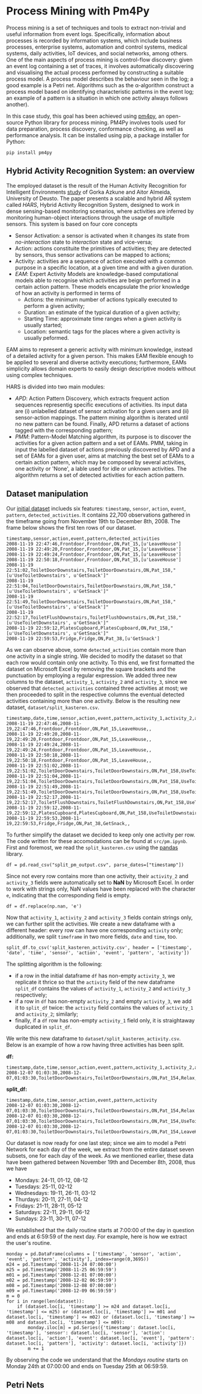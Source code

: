 # Process Mining with Pm4Py
Process mining is a set of techniques and tools to extract non-trivial and useful information from event logs. Specifically, information about processes is recorded by information systems, which include business processes, enterprise systems, automation and control systems, medical systems, daily activities, IoT devices, and social networks, among others.
One of the main aspects of process mining is control-flow discovery: given an event log containing a set of traces, it involves automatically discovering and visualising the actual process performed by constructing a suitable process model. A process model describes the behaviour seen in the log; a good example is a Petri net. 
Algorithms such as the α-algorithm construct a process model based on identifying characteristic patterns in the event log; an example of a pattern is a situation in which one activity always follows another).

In this case study, this goal has been achieved using [pm4py](https://pm4py.fit.fraunhofer.de/), an open-source Python library for process mining. PM4Py involves tools used for data preparation, process discovery, conformance checking, as well as performance analysis.
It can be installed using pip, a package installer for Python:
```
pip install pm4py
```

## Hybrid Activity Recognition System: an overview
The employed dataset is the result of the Human Activity Recognition for Intelligent Environments [study](https://ieeexplore.ieee.org/stamp/stamp.jsp?tp=&arnumber=8423051) of Gorka Azkune and Aitor Almeida, University of Deusto. The paper presents a scalable and hybrid AR system called *HARS*, Hybrid Activity Recognition System, designed to work in dense sensing-based monitoring scenarios, where activities are inferred by monitoring human-object interactions through the usage of multiple sensors. This system is based on four core concepts
 - Sensor Activation: a sensor is activated when it changes its state from *no-interaction* state to *interaction* state and vice-versa; 
 - Action: actions constituite the primitives of activities; they are detected by sensors, thus sensor activations can be mapped to actions;
 - Activity: activities are a sequence of action executed with a common purpose in a specific location, at a given time and with a given duration.
 - *EAM*: Expert Activity Models are knowledge-based computational models able to recognise which activities are beign performed in a certain action pattern. These models encapsulate the prior knowledge of how an activity is performed in terms of 
    - Actions: the minimum number of actions typically executed to perform a given activity;
    - Duration: an estimate of the typical duration of a given activity;
    - Starting Time: approximate time ranges when a given activity is usually started;
    - Location: semantic tags for the places where a given activity is usually peformed.

EAM aims to represent a generic activity with minimum knowledge, instead of a detailed activity for a given person. This makes EAM flexible enough to be applied to several and diverse activity executions; furthermore, EAMs simplicity allows domain experts to easily design descriptive models without using complex techniques.

HARS is divided into two main modules:
 - *APD*: Action Pattern Discovery, which extracts frequent action sequences representig specific executions of activities. Its input data are (i) unlabelled dataset of sensor activation for a given users and (ii) sensor-action mappings. The pattern mining algorithm is iterated until no new pattern can be found. Finally, APD returns a dataset of actions tagged with the corresponding pattern;
 - *PMM*: Pattern-Model Matching algorithm, its purpose is to discover the activities for a given action pattern and a set of EAMs. PMM, taking in input the labelled dataset of actions previously discovered by APD and a set of EAMs for a given user, aims at matching the best set of EAMs to a certain action pattern, which may be composed by several activities, one activity or 'None', a lable used for idle or unknown activities. The algorithm returns a set of detected activities for each action pattern.

## Dataset manipulation
Our [initial dataset](https://github.com/aitoralmeida/c4a_activity_recognition/blob/master/experiments/kasterenC_dataset/pm_output.csv) inclueds six features: ```timestamp```, ```sensor```, ```action```, ```event```, ```pattern```, ```detected_activities```. It contains 22,700 observations gathered in the timeframe going from November 19th to December 8th, 2008. The frame below shows the first ten rows of our dataset. 
```
timestamp,sensor,action,event,pattern,detected_activities
2008-11-19 22:47:46,Frontdoor,Frontdoor,ON,Pat_15,[u'LeaveHouse']
2008-11-19 22:49:20,Frontdoor,Frontdoor,ON,Pat_15,[u'LeaveHouse']
2008-11-19 22:49:24,Frontdoor,Frontdoor,ON,Pat_15,[u'LeaveHouse']
2008-11-19 22:50:18,Frontdoor,Frontdoor,ON,Pat_15,[u'LeaveHouse']
2008-11-19 22:51:02,ToiletDoorDownstairs,ToiletDoorDownstairs,ON,Pat_158,"[u'UseToiletDownstairs', u'GetSnack']"
2008-11-19 22:51:04,ToiletDoorDownstairs,ToiletDoorDownstairs,ON,Pat_158,"[u'UseToiletDownstairs', u'GetSnack']"
2008-11-19 22:51:49,ToiletDoorDownstairs,ToiletDoorDownstairs,ON,Pat_158,"[u'UseToiletDownstairs', u'GetSnack']"
2008-11-19 22:52:17,ToiletFlushDownstairs,ToiletFlushDownstairs,ON,Pat_158,"[u'UseToiletDownstairs', u'GetSnack']"
2008-11-19 22:59:12,PlatesCupboard,PlatesCupboard,ON,Pat_158,"[u'UseToiletDownstairs', u'GetSnack']"
2008-11-19 22:59:53,Fridge,Fridge,ON,Pat_38,[u'GetSnack']
```
As we can observe above, some ```detected_activities``` contain more than one activity in a single string. We decided to modify the dataset so that each row would contain only one activity. To this end, we first formatted the dataset on Microsoft Excel by removing the square brackets and the punctuation by employing a regular expression. We added three new columns to the dataset, ```activity_1```, ```activity_2``` and ```activity_3```, since we observed that ```detected_activities``` contained three activities at most; we then proceeded to split in the respective columns the eventual detected activities containing more than one activity. Below is the resulting new dataset, ```dataset/split_kasteren.csv```.
```
timestamp,date,time,sensor,action,event,pattern,activity_1,activity_2,activity_3
2008-11-19 22:47:46,2008-11-19,22:47:46,Frontdoor,Frontdoor,ON,Pat_15,LeaveHouse,,
2008-11-19 22:49:20,2008-11-19,22:49:20,Frontdoor,Frontdoor,ON,Pat_15,LeaveHouse,,
2008-11-19 22:49:24,2008-11-19,22:49:24,Frontdoor,Frontdoor,ON,Pat_15,LeaveHouse,,
2008-11-19 22:50:18,2008-11-19,22:50:18,Frontdoor,Frontdoor,ON,Pat_15,LeaveHouse,,
2008-11-19 22:51:02,2008-11-19,22:51:02,ToiletDoorDownstairs,ToiletDoorDownstairs,ON,Pat_158,UseToiletDownstairs,GetSnack,
2008-11-19 22:51:04,2008-11-19,22:51:04,ToiletDoorDownstairs,ToiletDoorDownstairs,ON,Pat_158,UseToiletDownstairs,GetSnack,
2008-11-19 22:51:49,2008-11-19,22:51:49,ToiletDoorDownstairs,ToiletDoorDownstairs,ON,Pat_158,UseToiletDownstairs,GetSnack,
2008-11-19 22:52:17,2008-11-19,22:52:17,ToiletFlushDownstairs,ToiletFlushDownstairs,ON,Pat_158,UseToiletDownstairs,GetSnack,
2008-11-19 22:59:12,2008-11-19,22:59:12,PlatesCupboard,PlatesCupboard,ON,Pat_158,UseToiletDownstairs,GetSnack,
2008-11-19 22:59:53,2008-11-19,22:59:53,Fridge,Fridge,ON,Pat_38,GetSnack,,
```
To further simplify the dataset we decided to keep only one activity per row. The code written for these accomodations can be found at ```src/pm.ipynb```. First and foremost, we read the ```split_kasteren.csv``` using the [pandas](https://pandas.pydata.org/) library. 
```
df = pd.read_csv("split_pm_output.csv", parse_dates=["timestamp"])
```
Since not every row contains more than one activity, their ```activity_2``` and ```activity_3``` fields were automatically set to **NaN** by Microsoft Excel. In order to work with strings only, NaN values have been replaced with the character ```e```, indicating that the corresponding field is empty. 

```
df = df.replace(np.nan, 'e')
```
Now that ```activity_1```, ```activity_2``` and ```activity_3``` fields contain strings only, we can further split the activities. We create a new dataframe with a different header: every row can have one corresponding ```activity``` only; additionally, we split ```timeframe``` in two more fields, ```date``` and ```time```, too.
```
split_df.to_csv('split_kasteren_activity.csv', header = ['timestamp', 'date', 'time', 'sensor', 'action', 'event', 'pattern', 'activity'])
```
The splitting algorithm is the following: 
- if a row in the initial dataframe ```df``` has non-empty ```activity_3```, we replicate it thrice so that the ```activity``` field of the new dataframe ```split_df``` contains the values of ```activity_1```, ```activity_2``` and ```activity_3``` respectively;
- if a row in ```df``` has non-empty ```activity_2``` and empty ```activity_3```, we add it to  ```split_df``` twice: the ```activity``` field contains the values of ```activity_1``` and ```activity_2```; similarly;
- finally, if a ```df``` row has non-empty ```activity_1``` field only, it is straightaway duplicated in ```split_df```.

We write this new dataframe to ```dataset/split_kasteren_activity.csv```. Below is an example of how a row having three activities has been split.

**df:**
```
timestamp,date,time,sensor,action,event,pattern,activity_1,activity_2,activity_3
2008-12-07 01:03:30,2008-12-07,01:03:30,ToiletDoorDownstairs,ToiletDoorDownstairs,ON,Pat_154,Relax,UseToiletDownstairs,LeaveHouse
```

**split_df:**
```
timestamp,date,time,sensor,action,event,pattern,activity
2008-12-07 01:03:30,2008-12-07,01:03:30,ToiletDoorDownstairs,ToiletDoorDownstairs,ON,Pat_154,Relax
2008-12-07 01:03:30,2008-12-07,01:03:30,ToiletDoorDownstairs,ToiletDoorDownstairs,ON,Pat_154,UseToiletDownstairs
2008-12-07 01:03:30,2008-12-07,01:03:30,ToiletDoorDownstairs,ToiletDoorDownstairs,ON,Pat_154,LeaveHouse
```

Our dataset is now ready for one last step; since we aim to model a Petri Network for each day of the week, we extract from the entire dataset seven subsets, one for each day of the week. As we mentioned earlier, these data have been gathered between November 19th and December 8th, 2008, thus we have
- Mondays: 24-11, 01-12, 08-12
- Tuesdays: 25-11, 02-12
- Wednesdays: 19-11, 26-11, 03-12
- Thurdays: 20-11, 27-11, 04-12
- Fridays: 21-11, 28-11, 05-12
- Saturdays: 22-11, 29-11, 06-12
- Sundays: 23-11, 30-11, 07-12

We established that the daily routine starts at 7:00:00 of the day in question and ends at 6:59:59 of the next day. For example, here is how we extract the user's routine.
```
monday = pd.DataFrame(columns = ['timestamp', 'sensor', 'action', 'event', 'pattern', 'activity'], index=range(0,3695))
m24 = pd.Timestamp('2008-11-24 07:00:00')
m25 = pd.Timestamp('2008-11-25 06:59:59')
m01 = pd.Timestamp('2008-12-01 07:00:00')
m02 = pd.Timestamp('2008-12-02 06:59:59')
m08 = pd.Timestamp('2008-12-08 07:00:00')
m09 = pd.Timestamp('2008-12-09 06:59:59')
m = 0
for i in range(len(dataset)):
    if (dataset.loc[i, 'timestamp'] >= m24 and dataset.loc[i, 'timestamp'] <= m25) or (dataset.loc[i, 'timestamp'] >= m01 and dataset.loc[i, 'timestamp'] <= m02) or (dataset.loc[i, 'timestamp'] >= m08 and dataset.loc[i, 'timestamp'] <= m09):
        monday.iloc[m] = pd.Series({'timestamp': dataset.loc[i, 'timestamp'], 'sensor': dataset.loc[i, 'sensor'], 'action': dataset.loc[i, 'action'], 'event': dataset.loc[i, 'event'], 'pattern': dataset.loc[i, 'pattern'], 'activity': dataset.loc[i, 'activity']})
        m += 1
```
By observing the code we understand that the *Mondays routine* starts on Monday 24th at 07:00:00 and ends on Tuesday 25th at 06:59:59.



## Petri Nets
